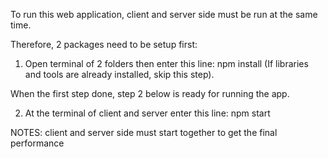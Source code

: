 To run this web application, client and server side must be run at the same time.

Therefore, 2 packages need to be setup first:

1. Open terminal of 2 folders then enter this line: npm install (If libraries and
tools are already installed, skip this step).

When the first step done, step 2 below is ready for running the app.

2. At the terminal of client and server enter this line: npm start

NOTES: client and server side must start together to get the final performance